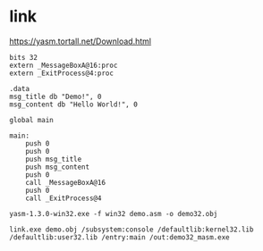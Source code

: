 

# link

https://yasm.tortall.net/Download.html



```assembly
bits 32
extern _MessageBoxA@16:proc
extern _ExitProcess@4:proc

.data
msg_title db "Demo!", 0
msg_content db "Hello World!", 0

global main

main:
    push 0
    push 0
    push msg_title
    push msg_content
    push 0
    call _MessageBoxA@16
    push 0
    call _ExitProcess@4
```



```
yasm-1.3.0-win32.exe -f win32 demo.asm -o demo32.obj
```



```
link.exe demo.obj /subsystem:console /defaultlib:kernel32.lib /defaultlib:user32.lib /entry:main /out:demo32_masm.exe
```

